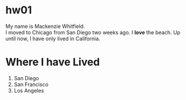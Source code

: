 # hw01

My name is Mackenzie Whitfield.  
I moved to Chicago from San Diego two weeks ago. I **love** the beach. Up until now, I have only lived in California.

# Where I have Lived  
1. San Diego  
2. San Francisco  
3. Los Angeles


